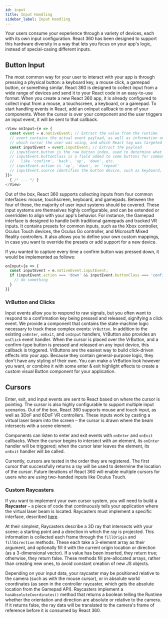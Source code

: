 ```yaml
---
id: input
title: Input Handling
sidebar_label: Input Handling
---
```


Your users consume your experience through a variety of devices, each with its own input configuration. React 360 has been designed to support this hardware diversity in a way that lets you focus on your app's logic, instead of special-casing different inputs. 

## Button Input

The most common way for your user to interact with your app is through pressing a physical button: a keyboard key, a mouse click, a gamepad button, or something similar. React 360 is designed to collect input from a wide range of devices and send it to your React code in an easy-to-use format. When you create a new React 360 app, it is already configured to collect input from a mouse, a touchscreen, a keyboard, or a gamepad. To start handling events in React, add an onInput callback to one of your components. When the cursor is over your component and the user triggers an input event, it will be sent to that callback.

```js
<View onInput={e => {
  const event = e.nativeEvent; // Extract the value from the runtime
  // event contains the actual event payload, as well as information on
  // which cursor the user was using, and which React tag was targeted
  const inputEvent = event.inputEvent; // Extract the payload
  // inputEvent.button is the raw button index, used to determine what was pressed
  // inputEvent.buttonClass is a field added to some buttons for common actions,
  //   like 'confirm', 'back', 'up', 'down', etc.
  // inputEvent.action is 'up', 'down', or 'repeat'
  // inputEvent.source identifies the button device, such as keyboard, mouse, etc
}}>
  { /* ... */ }
</View>
```

Out of the box, React 360 supports collecting inputs from four common interfaces: mouse, touchscreen, keyboard, and gamepads. Between the four of these, the majority of user input systems should be covered. These input systems are themselves highly configurable, and can be extended or overridden to align with your app's behavior. For instance, the Gamepad interface is designed to handle both traditional gamepads and tracked VR inputs. It contains presets for common inputs, such as the Xbox controller, Oculus Touch devices, the Oculus Go controller, and Microsoft Mixed Reality controllers. It also allows you to define your own custom mappings, in case you want to override the presets or add support for a new device.

If you wanted to capture every time a confirm button was pressed down, it would be implemented as follows:

```js
onInput={e => {
  const inputEvent = e.nativeEvent.inputEvent;
  if (inputEvent.action === 'down' && inputEvent.buttonClass === 'confirm') {
    // do something
  }
}}
```

### VrButton and Clicks

Input events allow you to respond to raw signals, but you often want to respond to a confirmation key being pressed and released, signifying a click event. We provide a component that contains the state-machine logic necessary to track these complex events: `VrButton`. In addition to the existing `onEnter`, `onExit`, and `onInput` handlers, VrButton also provides an `onClick` event handler. When the cursor is placed over the VrButton, and a confirm-type button is pressed and released on any input device, this callback is triggered. VrButtons are the easiest way to build click-driven effects into your app. Because they contain general-purpose logic, they don't have any styling of their own. You can make a VrButton look however you want, or combine it with some enter & exit highlight effects to create a custom visual Button component for your application.

## Cursors

Enter, exit, and input events are sent to React based on where the cursor is pointing. The cursor is also highly configurable to support multiple input scenarios. Out of the box, React 360 supports mouse and touch input, as well as 3DoF and 6DoF VR controllers. These inputs work by casting a virtual laser beam into the screen – the cursor is drawn where the beam intersects with a scene element.

Components can listen to enter and exit events with `onEnter` and `onExit` callbacks. When the cursor begins to intersect with an element, its `onEnter` handler will be triggered; when the cursor later leaves the element, its `onExit` handler will be called.

Currently, cursors are tested in the order they are registered. The first cursor that successfully returns a ray will be used to determine the location of the cursor. Future iterations of React 360 will enable multiple cursors for users who are using two-handed inputs like Oculus Touch.

### Custom Raycasters

If you want to implement your own cursor system, you will need to build a **Raycaster** – a piece of code that continuously tells your application where the virtual laser beam is located. Raycasters must implement a specific interface, described [here](https://github.com/facebook/react-360/blob/master/React360/js/Controls/Types.js).

At their simplest, Raycasters describe a 3D ray that intersects with your scene: a starting point and a direction in which the ray is projected. This information is collected each frame through the `fillOrigin` and `fillDirection` methods. These each take a 3-element array as their argument, and optionally fill it with the current origin location or direction (as a 3-dimensional vector). If a value has been inserted, they return true; otherwise, they return false. These methods fill pre-allocated arrays, rather than creating new ones, to avoid constant creation of new JS objects.

Depending on your input data, your raycaster may be positioned relative to the camera (such as with the mouse cursor), or in absolute world coordinates (as seen in the controller raycaster, which gets the absolute location from the Gamepad API). Raycasters implement a `hasAbsoluteCoordinates()` method that returns a boolean telling the Runtime whether the orientation and direction are absolute or relative to the camera. If it returns false, the ray data will be translated to the camera's frame of reference before it is consumed by React 360.
